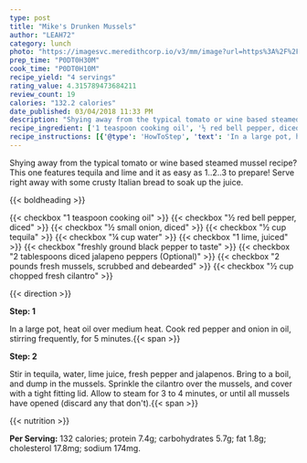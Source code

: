 ```yaml
---
type: post
title: "Mike's Drunken Mussels"
author: "LEAH72"
category: lunch
photo: "https://imagesvc.meredithcorp.io/v3/mm/image?url=https%3A%2F%2Fimages.media-allrecipes.com%2Fuserphotos%2F794304.jpg"
prep_time: "P0DT0H30M"
cook_time: "P0DT0H10M"
recipe_yield: "4 servings"
rating_value: 4.315789473684211
review_count: 19
calories: "132.2 calories"
date_published: 03/04/2018 11:33 PM
description: "Shying away from the typical tomato or wine based steamed mussel recipe? This one features tequila and lime and it as easy as 1..2..3 to prepare! Serve right away with some crusty Italian bread to soak up the juice."
recipe_ingredient: ['1 teaspoon cooking oil', '½ red bell pepper, diced', '½ small onion, diced', '½ cup tequila', '¼ cup water', '1 lime, juiced', 'freshly ground black pepper to taste', '2 tablespoons diced jalapeno peppers', '2 pounds fresh mussels, scrubbed and debearded', '½ cup chopped fresh cilantro']
recipe_instructions: [{'@type': 'HowToStep', 'text': 'In a large pot, heat oil over medium heat.  Cook red pepper and onion  in oil, stirring frequently, for 5 minutes.\n'}, {'@type': 'HowToStep', 'text': "Stir in tequila, water, lime juice, fresh pepper and jalapenos. Bring to a boil, and dump in the mussels. Sprinkle the cilantro over the mussels, and cover with a tight fitting lid. Allow to steam for 3 to 4 minutes, or until all mussels have opened (discard any that don't).\n"}]
---
```


Shying away from the typical tomato or wine based steamed mussel recipe? This one features tequila and lime and it as easy as 1..2..3 to prepare! Serve right away with some crusty Italian bread to soak up the juice. 

{{< boldheading >}}

{{< checkbox "1 teaspoon cooking oil" >}}
{{< checkbox "½  red bell pepper, diced" >}}
{{< checkbox "½ small onion, diced" >}}
{{< checkbox "½ cup tequila" >}}
{{< checkbox "¼ cup water" >}}
{{< checkbox "1  lime, juiced" >}}
{{< checkbox "freshly ground black pepper to taste" >}}
{{< checkbox "2 tablespoons diced jalapeno peppers  (Optional)" >}}
{{< checkbox "2 pounds fresh mussels, scrubbed and debearded" >}}
{{< checkbox "½ cup chopped fresh cilantro" >}}


{{< direction >}}

**Step: 1**

In a large pot, heat oil over medium heat.  Cook red pepper and onion  in oil, stirring frequently, for 5 minutes.{{< span >}}

**Step: 2**

Stir in tequila, water, lime juice, fresh pepper and jalapenos. Bring to a boil, and dump in the mussels. Sprinkle the cilantro over the mussels, and cover with a tight fitting lid. Allow to steam for 3 to 4 minutes, or until all mussels have opened (discard any that don't).{{< span >}}

{{< nutrition >}}

**Per Serving:** 132 calories; protein 7.4g; carbohydrates 5.7g; fat 1.8g; cholesterol 17.8mg; sodium 174mg.